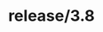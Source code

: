 ---
title: "release/3.8"
description: >
  release/3.8 CHANGELOG Summary, most recent version: v3.8.10, time: 2022-05-17
weight: -38
---